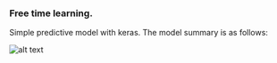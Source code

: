 ### Free time learning.  
Simple predictive model with keras. The model summary is as follows:

![alt text](https://github.com/LamaNIkesh/PredictiveModelWithKeras/modelSummary.png)
